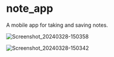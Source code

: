 # note_app

A mobile app for taking and saving notes.

![Screenshot_20240328-150358](https://github.com/SelaseKay/flutter_note_app/assets/64037520/7396222d-b2f0-499e-819e-b92761b7d660)



![Screenshot_20240328-150342](https://github.com/SelaseKay/flutter_note_app/assets/64037520/747de618-e073-44d9-a09a-65477fca290a)
